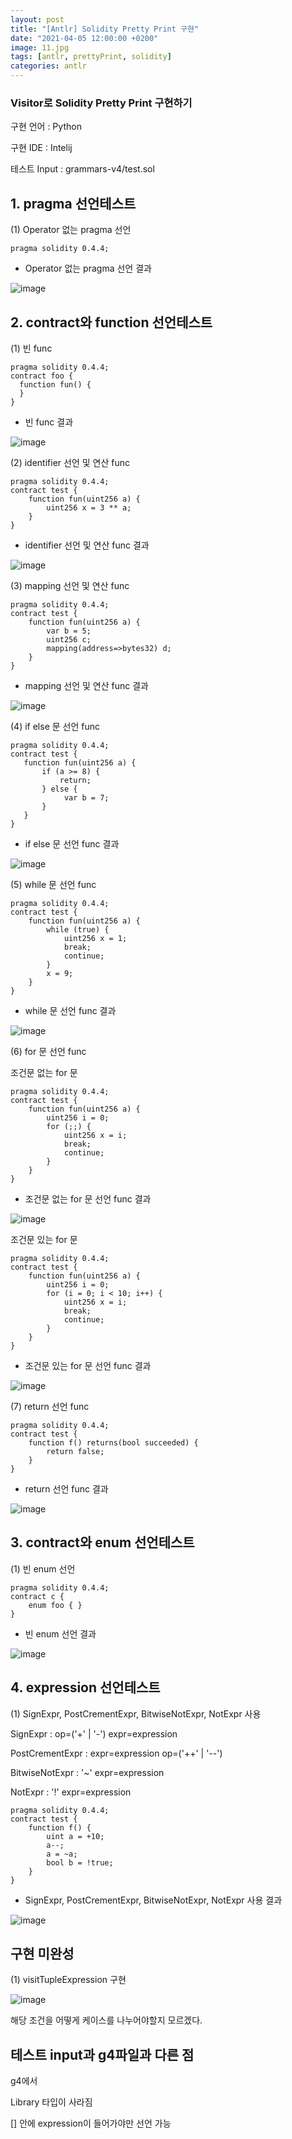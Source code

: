 ```yaml
---
layout: post
title: "[Antlr] Solidity Pretty Print 구현"
date: "2021-04-05 12:00:00 +0200" 
image: 11.jpg
tags: [antlr, prettyPrint, solidity]
categories: antlr
---
```


### Visitor로 Solidity Pretty Print 구현하기


구현 언어 : Python 

구현 IDE : Intelij

테스트 Input : grammars-v4/test.sol

## 1. pragma 선언테스트

(1) Operator 없는 pragma 선언 

````sol
pragma solidity 0.4.4;
````

  - Operator 없는 pragma 선언 결과

![image](https://user-images.githubusercontent.com/44187194/113542546-7cfc6380-961f-11eb-8e2c-7bee1db99b99.png)


## 2. contract와 function 선언테스트 

(1) 빈 func

````sol
pragma solidity 0.4.4;
contract foo {
  function fun() {
  }
}
````

  - 빈 func 결과

![image](https://user-images.githubusercontent.com/44187194/113543162-c26d6080-9620-11eb-82d8-0cce9fb0fb34.png)

(2) identifier 선언 및 연산 func

````sol
pragma solidity 0.4.4;
contract test {
    function fun(uint256 a) {
        uint256 x = 3 ** a;
    }
}
````

  - identifier 선언 및 연산 func 결과

![image](https://user-images.githubusercontent.com/44187194/113970330-a7455f80-9871-11eb-8587-c09e69aa13b6.png)

(3) mapping 선언 및 연산 func

````sol
pragma solidity 0.4.4;
contract test {
    function fun(uint256 a) {
        var b = 5;
        uint256 c;
        mapping(address=>bytes32) d;
    }
}
````

  -  mapping 선언 및 연산 func 결과

![image](https://user-images.githubusercontent.com/44187194/113669912-632a5180-96ef-11eb-9a9c-ab00f77c82c1.png)

(4) if else 문 선언 func
 
```` sol
pragma solidity 0.4.4;
contract test {
   function fun(uint256 a) {
       if (a >= 8) {
           return;
       } else {
            var b = 7;
       }
   }
}
````
 
  -  if else 문 선언 func 결과

![image](https://user-images.githubusercontent.com/44187194/113883857-7e818380-97f9-11eb-8607-35d44526339e.png)

(5) while 문 선언 func 

````sol
pragma solidity 0.4.4;
contract test {
    function fun(uint256 a) {
        while (true) {
            uint256 x = 1;
            break;
            continue;
        }
        x = 9;
    }
}
````

  - while 문 선언 func 결과
  
![image](https://user-images.githubusercontent.com/44187194/113884847-49c1fc00-97fa-11eb-94a4-e43318a14ace.png)

(6) for 문 선언 func

조건문 없는 for 문

````sol
pragma solidity 0.4.4;
contract test {
    function fun(uint256 a) {
        uint256 i = 0;
        for (;;) {
            uint256 x = i;
            break;
            continue;
        }
    }
}
````

  - 조건문 없는 for 문 선언 func 결과 

![image](https://user-images.githubusercontent.com/44187194/113885403-c6ed7100-97fa-11eb-8e51-90e964f570e0.png)

조건문 있는 for 문

````sol
pragma solidity 0.4.4;
contract test {
    function fun(uint256 a) {
        uint256 i = 0;
        for (i = 0; i < 10; i++) {
            uint256 x = i;
            break;
            continue;
        }
    }
}
````
  - 조건문 있는 for 문 선언 func 결과 

![image](https://user-images.githubusercontent.com/44187194/113970168-5df51000-9871-11eb-8c38-ab2175c2babe.png)

(7) return 선언 func 

````sol
pragma solidity 0.4.4;
contract test {
    function f() returns(bool succeeded) {
        return false;
    }
}
````

  - return 선언 func 결과 

![image](https://user-images.githubusercontent.com/44187194/113971002-dd371380-9872-11eb-8ff6-e69307b5a087.png)


## 3. contract와 enum 선언테스트 

(1) 빈 enum 선언

````sol
pragma solidity 0.4.4;
contract c {
    enum foo { }
}
````

  - 빈 enum 선언 결과 

![image](https://user-images.githubusercontent.com/44187194/113667609-011c1d00-96ec-11eb-99ab-e077afcaa650.png)

## 4. expression 선언테스트

(1) SignExpr, PostCrementExpr, BitwiseNotExpr, NotExpr 사용

SignExpr : op=('+' | '-') expr=expression

PostCrementExpr : expr=expression op=('++' | '--')

BitwiseNotExpr : '~' expr=expression

NotExpr : '!' expr=expression

````sol
pragma solidity 0.4.4;
contract test {
    function f() {
        uint a = +10;
        a--;
        a = ~a;
        bool b = !true;
    }
}
````

  - SignExpr, PostCrementExpr, BitwiseNotExpr, NotExpr 사용 결과
 
![image](https://user-images.githubusercontent.com/44187194/114016291-a7f7e900-98a5-11eb-8a78-cad72b829c46.png)


## 구현 미완성
(1) visitTupleExpression 구현 

![image](https://user-images.githubusercontent.com/44187194/114027251-235f9780-98b2-11eb-9422-86b0b2bf7d1a.png)

해당 조건을 어떻게 케이스를 나누어야할지 모르겠다.

## 테스트 input과 g4파일과 다른 점

g4에서 

Library 타입이 사라짐

[] 안에 expression이 들어가야만 선언 가능

